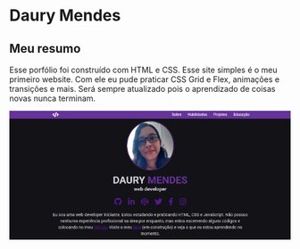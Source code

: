 # Daury Mendes

## Meu resumo

Esse porfólio foi construído com HTML e CSS. Esse site simples é o meu primeiro website. Com ele eu pude praticar CSS Grid e Flex, animações e transições e mais. Será sempre atualizado pois o aprendizado de coisas novas nunca terminam.

![Meu portfólio](/img/project2.png)
